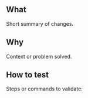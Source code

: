 ## What
Short summary of changes.

## Why
Context or problem solved.

## How to test
Steps or commands to validate:
